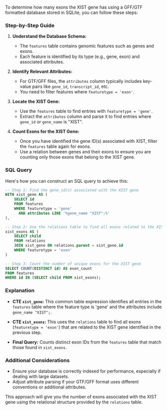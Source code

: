 To determine how many exons the XIST gene has using a GFF/GTF formatted database stored in SQLite, you can follow these steps:

### Step-by-Step Guide

1. **Understand the Database Schema:**
   - The `features` table contains genomic features such as genes and exons.
   - Each feature is identified by its type (e.g., gene, exon) and associated attributes.

2. **Identify Relevant Attributes:**
   - For GTF/GFF files, the `attributes` column typically includes key-value pairs like `gene_id`, `transcript_id`, etc.
   - You need to filter features where `featuretype = 'exon'`.

3. **Locate the XIST Gene:**
   - Use the `features` table to find entries with `featuretype = 'gene'`.
   - Extract the `attributes` column and parse it to find entries where `gene_id` or `gene_name` is "XIST".

4. **Count Exons for the XIST Gene:**
   - Once you have identified the gene ID(s) associated with XIST, filter the `features` table again for exons.
   - Use a relation between genes and their exons to ensure you are counting only those exons that belong to the XIST gene.

### SQL Query

Here's how you can construct an SQL query to achieve this:

```sql
-- Step 1: Find the gene_id(s) associated with the XIST gene
WITH xist_gene AS (
    SELECT id
    FROM features
    WHERE featuretype = 'gene'
      AND attributes LIKE '%gene_name "XIST";%'
),

-- Step 2: Use the relations table to find all exons related to the XIST gene
xist_exons AS (
    SELECT child
    FROM relations
    JOIN xist_gene ON relations.parent = xist_gene.id
    WHERE featuretype = 'exon'
)

-- Step 3: Count the number of unique exons for the XIST gene
SELECT COUNT(DISTINCT id) AS exon_count
FROM features
WHERE id IN (SELECT child FROM xist_exons);
```

### Explanation

- **CTE `xist_gene`:** This common table expression identifies all entries in the `features` table where the feature type is 'gene' and the attributes include `gene_name "XIST";`.
  
- **CTE `xist_exons`:** This uses the `relations` table to find all exons (`featuretype = 'exon'`) that are related to the XIST gene identified in the previous step.

- **Final Query:** Counts distinct exon IDs from the `features` table that match those found in `xist_exons`.

### Additional Considerations

- Ensure your database is correctly indexed for performance, especially if dealing with large datasets.
- Adjust attribute parsing if your GTF/GFF format uses different conventions or additional attributes.

This approach will give you the number of exons associated with the XIST gene using the relational structure provided by the `relations` table.
